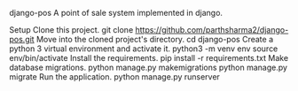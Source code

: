 django-pos
A point of sale system implemented in django.

Setup
Clone this project.
git clone https://github.com/parthsharma2/django-pos.git
Move into the cloned project's directory.
cd django-pos
Create a python 3 virtual environment and activate it.
python3 -m venv env
source env/bin/activate
Install the requirements.
pip install -r requirements.txt
Make database migrations.
python manage.py makemigrations
python manage.py migrate
Run the application.
python manage.py runserver
